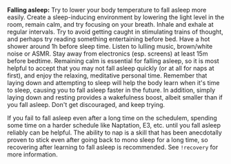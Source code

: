 **Falling asleep:**
Try to lower your body temperature to fall asleep more easily. Create a sleep-inducing environment by lowering the light level in the room, remain calm, and try focusing on your breath. Inhale and exhale at regular intervals.
Try to avoid getting caught in stimulating trains of thought, and perhaps try reading something entertaining before bed. Have a hot shower around 1h before sleep time. Listen to lulling music, brown/white noise or ASMR. Stay away from electronics (esp. screens) at least 15m before bedtime.
Remaining calm is essential for falling asleep, so it is most helpful to accept that you may not fall asleep quickly (or at all for naps at first), and enjoy the relaxing, meditative personal time. Remember that laying down and attempting to sleep will help the body learn when it's time to sleep, causing you to fall asleep faster in the future. In addition, simply laying down and resting provides a wakefulness boost, albeit smaller than if you fall asleep. Don't get discouraged, and keep trying.

If you fail to fall asleep even after a long time on the schedulem, spending some time on a harder schedule like Naptation, E3, etc. until you fall asleep reliably can be helpful. The ability to nap is a skill that has been anecdotally proven to stick even after going back to mono sleep for a long time, so recovering after learning to fall asleep is recommended. See `!recovery` for more information.